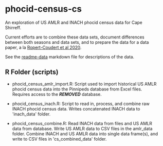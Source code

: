 # phocid-census-cs

An exploration of US AMLR and INACH phocid census data for Cape Shirreff. 

Current efforts are to combine these data sets, document differences between both seasons and data sets, and to prepare the data for a data paper, a la [Ropert-Coudert et al 2020](https://doi.org/10.1038/s41597-020-0406-x).

See the [readme-data](readme-data.md) markdown file for descriptions of the data.

## R Folder (scripts)

* phocid_census_amlr_import.R: Script used to import historical US AMLR phocid census data into the Pinnipeds database from Excel files. Requires access to the ***REMOVED*** database.

* phocid_census_inach.R: Script to read in, process, and combine raw INACH phocid census data. Writes concatenated INACH data to 'inach_data' folder.

* phocid_census_combine.R: Read INACH data from files and US AMLR data from database. Write US AMLR data to CSV files in the amlr_data folder. Combine INACH and US AMLR data into single data frame(s), and write to CSV files in 'cs_combined_data' folder.

